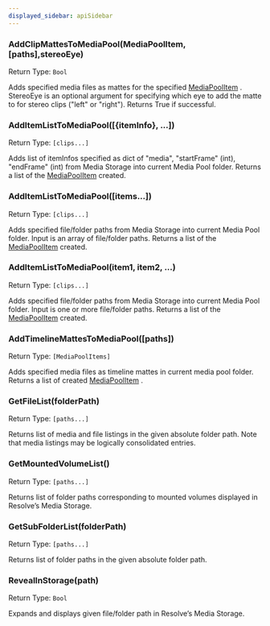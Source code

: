 ```yaml
---
displayed_sidebar: apiSidebar
---
```


###  AddClipMattesToMediaPool(MediaPoolItem, [paths],stereoEye)
Return Type: `Bool`

Adds specified media files as mattes for the specified [MediaPoolItem](./MediaPoolItem.md) . 
StereoEye is an optional argument for specifying which eye to add the matte to for stereo clips ("left" or "right"). 
Returns True if successful.

### AddItemListToMediaPool([\{itemInfo\}, ...])
Return Type: `[clips...]`

Adds list of itemInfos specified as dict of "media", "startFrame" (int), "endFrame" (int) from Media Storage into current Media Pool folder. Returns a list of the [MediaPoolItem](./MediaPoolItem.md) created.

###  AddItemListToMediaPool([items...])              
Return Type: `[clips...]`

Adds specified file/folder paths from Media Storage into current Media Pool folder. 
Input is an array of file/folder paths. 
Returns a list of the [MediaPoolItem](./MediaPoolItem.md)  created.

###  AddItemListToMediaPool(item1, item2, ...)       
Return Type: `[clips...]`

Adds specified file/folder paths from Media Storage into current Media Pool folder. 
Input is one or more file/folder paths. 
Returns a list of the [MediaPoolItem](./MediaPoolItem.md)  created.

###  AddTimelineMattesToMediaPool([paths])           
Return Type: `[MediaPoolItems]`

Adds specified media files as timeline mattes in current media pool folder. 
Returns a list of created [MediaPoolItem](./MediaPoolItem.md) .

###  GetFileList(folderPath)                         
Return Type: `[paths...]`

Returns list of media and file listings in the given absolute folder path. 
Note that media listings may be logically consolidated entries.

###  GetMountedVolumeList()                          
Return Type: `[paths...]`

Returns list of folder paths corresponding to mounted volumes displayed in Resolve’s Media Storage.

###  GetSubFolderList(folderPath)                    
Return Type: `[paths...]`

Returns list of folder paths in the given absolute folder path.

###  RevealInStorage(path)                           
Return Type: `Bool`

Expands and displays given file/folder path in Resolve’s Media Storage.

